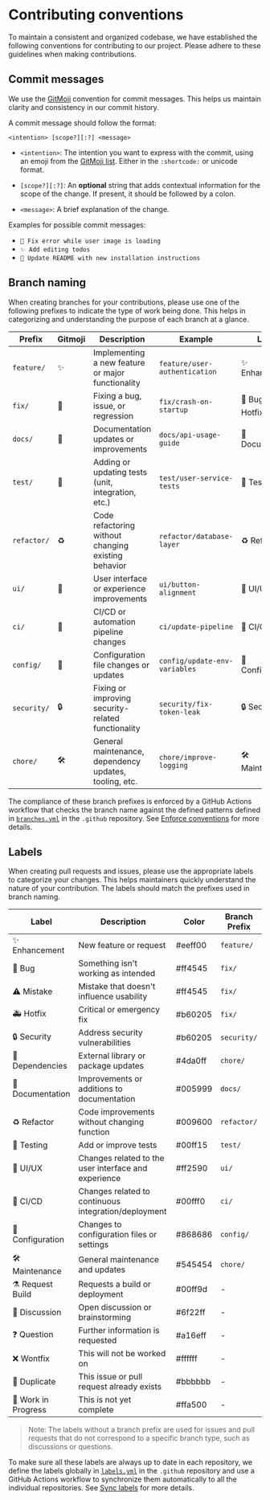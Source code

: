 # Contributing conventions

To maintain a consistent and organized codebase, we have established the following conventions for contributing to our project. Please adhere to these guidelines when making contributions.

## Commit messages

We use the [GitMoji](https://gitmoji.dev/) convention for commit messages. This helps us maintain clarity and consistency in our commit history.

A commit message should follow the format:

```
<intention> [scope?][:?] <message>
```

-   `<intention>`: The intention you want to express with the commit, using an emoji from the [GitMoji list](https://gitmoji.dev/). Either in the `:shortcode:` or unicode format.

-   `[scope?][:?]`: An **optional** string that adds contextual information for the scope of the change. If present, it should be followed by a colon.

-   `<message>`: A brief explanation of the change.

Examples for possible commit messages:

-   `🐛 Fix error while user image is loading`
-   `✨ Add editing todos`
-   `📝 Update README with new installation instructions`

## Branch naming

When creating branches for your contributions, please use one of the following prefixes to indicate the type of work being done. This helps in categorizing and understanding the purpose of each branch at a glance.

| Prefix      | Gitmoji | Description                                            | Example                       | Labels             |
| ----------- | ------- | ------------------------------------------------------ | ----------------------------- | ------------------ |
| `feature/`  | ✨      | Implementing a new feature or major functionality      | `feature/user-authentication` | ✨ Enhancement     |
| `fix/`      | 🐛      | Fixing a bug, issue, or regression                     | `fix/crash-on-startup`        | 🐛 Bug, 🚑️ Hotfix |
| `docs/`     | 📝      | Documentation updates or improvements                  | `docs/api-usage-guide`        | 📝 Documentation   |
| `test/`     | 🧪      | Adding or updating tests (unit, integration, etc.)     | `test/user-service-tests`     | 🧪 Testing         |
| `refactor/` | ♻️      | Code refactoring without changing existing behavior    | `refactor/database-layer`     | ♻️ Refactor        |
| `ui/`       | 💄      | User interface or experience improvements              | `ui/button-alignment`         | 💄 UI/UX           |
| `ci/`       | 👷      | CI/CD or automation pipeline changes                   | `ci/update-pipeline`          | 👷 CI/CD           |
| `config/`   | 🔧      | Configuration file changes or updates                  | `config/update-env-variables` | 🔧 Configuration   |
| `security/` | 🔒️     | Fixing or improving security-related functionality     | `security/fix-token-leak`     | 🔒️ Security       |
| `chore/`    | 🛠️      | General maintenance, dependency updates, tooling, etc. | `chore/improve-logging`       | 🛠️ Maintenance     |

The compliance of these branch prefixes is enforced by a GitHub Actions workflow that checks the branch name against the defined patterns defined in [`branches.yml`](https://github.com/RubberDuckCrew/.github/blob/main/configs/conventions/branches.yml) in the `.github` repository. See [Enforce conventions](/contributing/conventions#enforce-conventions) for more details.

## Labels

When creating pull requests and issues, please use the appropriate labels to categorize your changes. This helps maintainers quickly understand the nature of your contribution. The labels should match the prefixes used in branch naming.

| Label               | Description                                          | Color   | Branch Prefix |
| ------------------- | ---------------------------------------------------- | ------- | ------------- |
| ✨ Enhancement      | New feature or request                               | #eeff00 | `feature/`    |
| 🐛 Bug              | Something isn't working as intended                  | #ff4545 | `fix/`        |
| ⚠️ Mistake          | Mistake that doesn't influence usability             | #ff4545 | `fix/`        |
| 🚑️ Hotfix          | Critical or emergency fix                            | #b60205 | `fix/`        |
| 🔒️ Security        | Address security vulnerabilities                     | #b60205 | `security/`   |
| 📌 Dependencies     | External library or package updates                  | #4da0ff | `chore/`      |
| 📝 Documentation    | Improvements or additions to documentation           | #005999 | `docs/`       |
| ♻️ Refactor         | Code improvements without changing function          | #009600 | `refactor/`   |
| 🧪 Testing          | Add or improve tests                                 | #00ff15 | `test/`       |
| 💄 UI/UX            | Changes related to the user interface and experience | #ff2590 | `ui/`         |
| 👷 CI/CD            | Changes related to continuous integration/deployment | #00fff0 | `ci/`         |
| 🔧 Configuration    | Changes to configuration files or settings           | #868686 | `config/`     |
| 🛠️ Maintenance      | General maintenance and updates                      | #545454 | `chore/`      |
| ⚗️ Request Build    | Requests a build or deployment                       | #00ff9d | -             |
| 💬 Discussion       | Open discussion or brainstorming                     | #6f22ff | -             |
| ❓ Question         | Further information is requested                     | #a16eff | -             |
| ❌ Wontfix          | This will not be worked on                           | #ffffff | -             |
| 🔄 Duplicate        | This issue or pull request already exists            | #bbbbbb | -             |
| 🚧 Work in Progress | This is not yet complete                             | #ffa500 | -             |

> Note: The labels without a branch prefix are used for issues and pull requests that do not correspond to a specific branch type, such as discussions or questions.

To make sure all these labels are always up to date in each repository, we define the labels globally in [`labels.yml`](https://github.com/RubberDuckCrew/.github/blob/main/configs/conventions/labels.yml) in the `.github` repository and use a GitHub Actions workflow to synchronize them automatically to all the individual repositories. See [Sync labels](/development/ci-cd#sync-labels) for more details.
